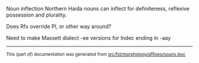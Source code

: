 Noun inflection
Northern Haida nouns can inflect for definiteness, reflexive possession and plurality.

Does Rfx override Pl, or other way around?

Need to make Massett dialect -ee versions for Indec ending in -aay

* * *

<small>This (part of) documentation was generated from [src/fst/morphology/affixes/nouns.lexc](https://github.com/giellalt/lang-hdn/blob/main/src/fst/morphology/affixes/nouns.lexc)</small>
